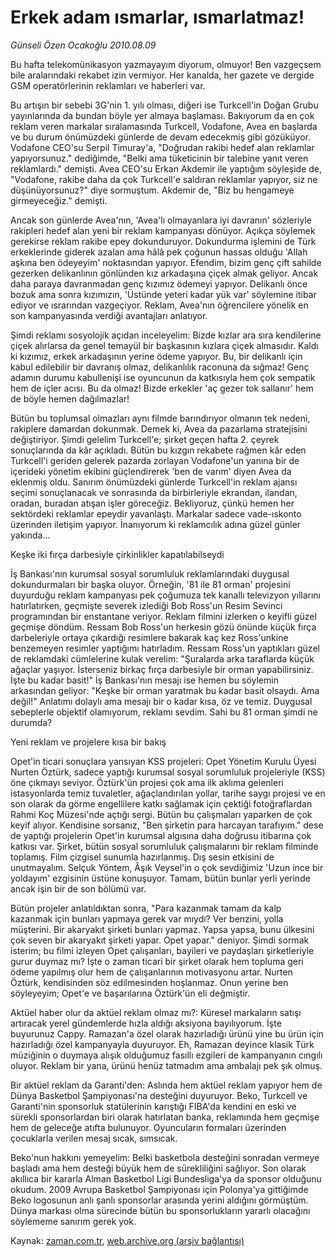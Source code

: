 # Erkek adam ısmarlar,  ısmarlatmaz!

*Günseli Özen Ocakoğlu 2010.08.09*

<td class="columnist-detail">
<p>Bu hafta telekomünikasyon yazmayayım diyorum, olmuyor! Ben vazgeçsem bile aralarındaki rekabet izin vermiyor. Her kanalda, her gazete ve dergide GSM operatörlerinin reklamları ve haberleri var.</p>
<p>
<div id="haberMetinDiv">
<p>Bu artışın bir sebebi 3G'nin 1. yılı olması, diğeri ise Turkcell'in Doğan Grubu yayınlarında da bundan böyle yer almaya başlaması. Bakıyorum da en çok reklam veren markalar sıralamasında Turkcell, Vodafone, Avea en başlarda ve bu durum önümüzdeki günlerde de devam edecekmiş gibi gözüküyor. Vodafone CEO'su Serpil Timuray'a, "Doğrudan rakibi hedef alan reklamlar yapıyorsunuz." dediğimde, "Belki ama tüketicinin bir talebine yanıt veren reklamlardı." demişti. Avea CEO'su Erkan Akdemir ile yaptığım söyleşide de, "Vodafone, rakibe daha da çok Turkcell'e saldıran reklamlar yapıyor, siz ne düşünüyorsunuz?" diye sormuştum. Akdemir de, "Biz bu hengameye girmeyeceğiz." demişti.
<p> Ancak son günlerde Avea'nın, 'Avea'lı olmayanlara iyi davranın' sözleriyle rakipleri hedef alan yeni bir reklam kampanyası dönüyor. Açıkça söylemek gerekirse reklam rakibe epey dokunduruyor. Dokundurma işlemini de Türk erkeklerinde giderek azalan ama hâlâ pek çoğunun hassas olduğu 'Allah aşkına ben ödeyeyim' noktasından yapıyor. Efendim, bizim genç çift sahilde gezerken delikanlının gönlünden kız arkadaşına çiçek almak geliyor. Ancak daha paraya davranmadan genç kızımız ödemeyi yapıyor. Delikanlı önce bozuk ama sonra kızımızın, 'Üstünde yeteri kadar yük var' söylemine itibar ediyor ve ısrarından vazgeçiyor. Reklam, Avea'nın öğrencilere yönelik en son kampanyasında verdiği avantajları anlatıyor.
<p> Şimdi reklamı sosyolojik açıdan inceleyelim: Bizde kızlar ara sıra kendilerine çiçek alırlarsa da genel temayül bir başkasının kızlara çiçek almasıdır. Kaldı ki kızımız, erkek arkadaşının yerine ödeme yapıyor. Bu, bir delikanlı için kabul edilebilir bir davranış olmaz, delikanlılık raconuna da sığmaz! Genç adamın durumu kabullenişi ise oyuncunun da katkısıyla hem çok sempatik hem de içler acısı. Bu da olmaz! Bizde erkekler 'aç gezer tok sallanır' hem de böyle hemen dağılmazlar!
<p> Bütün bu toplumsal olmazları aynı filmde barındırıyor olmanın tek nedeni, rakiplere damardan dokunmak. Demek ki, Avea da pazarlama stratejisini değiştiriyor. Şimdi gelelim Turkcell'e; şirket geçen hafta 2. çeyrek sonuçlarında da kâr açıkladı. Bütün bu kızgın rekabete rağmen kâr eden Turkcell'i geriden gelerek pazarda zorlayan Vodafone'un yanına bir de içerideki yönetim ekibini güçlendirerek 'ben de varım' diyen Avea da eklenmiş oldu. Sanırım önümüzdeki günlerde Turkcell'in reklam ajansı seçimi sonuçlanacak ve sonrasında da birbirleriyle ekrandan, ilandan, oradan, buradan atışan işler göreceğiz. Bekliyoruz, çünkü hemen her sektördeki reklamlar epeydir yavanlaştı. Markalar sadece vade-ıskonto üzerinden iletişim yapıyor. İnanıyorum ki reklamcılık adına güzel günler yakında...
<p>
<p>Keşke iki fırça darbesiyle çirkinlikler kapatılabilseydi
<p>İş Bankası'nın kurumsal sosyal sorumluluk reklamlarındaki duygusal dokundurmaları bir başka oluyor. Örneğin, '81 ile 81 orman' projesini duyurduğu reklam kampanyası pek çoğumuza tek kanallı televizyon yıllarını hatırlatırken, geçmişte severek izlediği Bob Ross'un Resim Sevinci programından bir enstantane veriyor. Reklam filmini izlerken o keyifli güzel geçmişe döndüm. Ressam Bob Ross'un herkesin gözü önünde küçük fırça darbeleriyle ortaya çıkardığı resimlere bakarak kaç kez Ross'unkine benzemeyen resimler yaptığımı hatırladım. Ressam Ross'un yaptıkları güzel de reklamdaki cümlelerine kulak verelim: "Şuralarda arka taraflarda küçük ağaçlar yaşıyor. İsterseniz birkaç fırça darbesiyle bir orman yapabilirsiniz. İşte bu kadar basit!" İş Bankası'nın mesajı ise hemen bu söylemin arkasından geliyor: "Keşke bir orman yaratmak bu kadar basit olsaydı. Ama değil!" Anlatımı dolaylı ama mesajı bir o kadar kısa, öz ve temiz. Duygusal sebeplerle objektif olamıyorum, reklamı sevdim. Sahi bu 81 orman şimdi ne durumda?
<p>Yeni reklam ve projelere kısa bir bakış
<p>Opet'in ticari sonuçlara yansıyan KSS projeleri: Opet Yönetim Kurulu Üyesi Nurten Öztürk, sadece yaptığı kurumsal sosyal sorumluluk projeleriyle (KSS) öne çıkmayı seviyor. Öztürk'ün projesi çok ama ilk aklıma gelenleri istasyonlarda temiz tuvaletler, ağaçlandırılan yollar, tarihe saygı projesi ve en son olarak da görme engellilere katkı sağlamak için çektiği fotoğraflardan Rahmi Koç Müzesi'nde açtığı sergi. Bütün bu çalışmaları yaparken de çok keyif alıyor. Kendisine sorsanız, "Ben şirketin para harcayan tarafıyım." dese de yaptığı projelerin Opet'in kurumsal algısına daha doğrusu itibarına çok katkısı var. Şirket, bütün sosyal sorumluluk çalışmalarını bir reklam filminde toplamış. Film çizgisel sunumla hazırlanmış. Dış sesin etkisini de unutmayalım. Selçuk Yöntem, Âşık Veysel'in o çok sevdiğimiz 'Uzun ince bir yoldayım' ezgisinin üstüne konuşuyor. Tamam, bütün bunlar yerli yerinde ancak işin bir de son bölümü var.
<p> Bütün projeler anlatıldıktan sonra, "Para kazanmak tamam da kalp kazanmak için bunları yapmaya gerek var mıydı? Ver benzini, yolla müşterini. Bir akaryakıt şirketi bunları yapmaz. Yapsa yapsa, bunu ülkesini çok seven bir akaryakıt şirketi yapar. Opet yapar." deniyor. Şimdi sormak isterim; bu filmi izleyen Opet çalışanları, bayileri ve paydaşları şirketleriyle gurur duymaz mı? İşte o zaman ticari bir şirket olarak hem topluma geri ödeme yapılmış olur hem de çalışanlarının motivasyonu artar. Nurten Öztürk, kendisinden söz edilmesinden hoşlanmaz. Onun yerine ben söyleyeyim; Opet'e ve başarılarına Öztürk'ün eli değmiştir.
<p> Aktüel haber olur da aktüel reklam olmaz mı?: Küresel markaların satışı artıracak yerel gündemlerde hızla aldığı aksiyona bayılıyorum. İşte buyurunuz Cappy. Ramazan'a özel olarak hazırladığı ürünü yine bu ürün için hazırladığı özel kampanyayla duyuruyor. Eh, Ramazan deyince klasik Türk müziğinin o duymaya alışık olduğumuz fasıllı ezgileri de kampanyanın cıngılı oluyor. Reklam bir yana, ürünü henüz tatmadım ama ambalajı pek şık olmuş.
<p> Bir aktüel reklam da Garanti'den: Aslında hem aktüel reklam yapıyor hem de Dünya Basketbol Şampiyonası'na desteğini duyuruyor. Beko, Turkcell ve Garanti'nin sponsorluk statülerinin karıştığı FIBA'da kendini en eski ve sürekli sponsorlardan biri olarak hatırlatan banka, reklamında hem geçmişe hem de geleceğe atıfta bulunuyor. Oyuncuların formaları üzerinden çocuklarla verilen mesaj sıcak, sımsıcak.
<p> Beko'nun hakkını yemeyelim: Belki basketbola desteğini sonradan vermeye başladı ama hem desteği büyük hem de sürekliliğini sağlıyor. Son olarak akıllıca bir kararla Alman Basketbol Ligi Bundesliga'ya da sponsor olduğunu okudum. 2009 Avrupa Basketbol Şampiyonası için Polonya'ya gittiğimde Beko logosunun anlı şanlı sponsorlar arasında yerini aldığını görmüştüm. Dünya markası olma sürecinde bütün bu sponsorlukların yararlı olacağını söylememe sanırım gerek yok.
<p></p></p></p></p></p></p></p></p></p></p></p></p></p></p></div>
</p>
<a href="http://web.archive.org/web/20101223155036/mailto:g.ocakoglu@zaman.com.tr">
</a></td>

Kaynak: [zaman.com.tr](http://zaman.com.tr/yazar.do?yazino=1013882), [web.archive.org (arşiv bağlantısı)](http://web.archive.org/web/20101223155036/http://zaman.com.tr/yazar.do?yazino=1013882)
